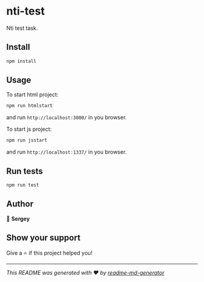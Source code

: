 # nti-test
Nti test task.

## Install

```sh
npm install
```

## Usage

To start html project:
```sh
npm run htmlstart
```
and run `http://localhost:3000/` in you browser.  

To start js project:
```sh
npm run jsstart
```
and run `http://localhost:1337/` in you browser.  

## Run tests

```sh
npm run test
```

## Author

👤 **Sergey**


## Show your support

Give a ⭐️ if this project helped you!


***
_This README was generated with ❤️ by [readme-md-generator](https://github.com/kefranabg/readme-md-generator)_
